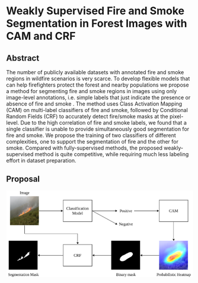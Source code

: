 # Weakly Supervised Fire and Smoke Segmentation in Forest Images with CAM and CRF

## Abstract 

The number of publicly available datasets with annotated fire and smoke regions in wildfire scenarios is very scarce. To develop flexible models that can help firefighters protect the forest and nearby populations we propose a method for segmenting fire and smoke regions in images using only image-level annotations, i.e. simple labels that just indicate the presence or absence of fire and smoke . The method uses Class Activation Mapping (CAM) on multi-label classifiers of fire and smoke, followed by Conditional Random Fields (CRF) to accurately detect fire/smoke masks at the pixel-level. Due to the high correlation of fire and smoke labels, we found that a single classifier is unable to provide simultaneously good segmentation for fire and smoke. We propose the training of two classifiers of different complexities, one to support the segmentation of fire and the other for smoke. Compared with fully-supervised methods, the proposed weakly-supervised method is quite competitive, while requiring much less labeling effort in dataset preparation.

## Proposal 

![alt text](readme/proposal.png?raw=true)


